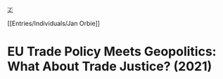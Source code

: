 [🇿](zotero://select/library/items/WB65ZL4X)

[[Entries/Individuals/Jan Orbie]] 
# EU Trade Policy Meets Geopolitics: What About Trade Justice? (2021)

